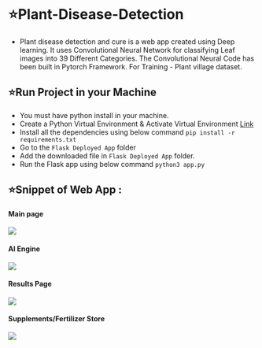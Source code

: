 # ⭐Plant-Disease-Detection
* Plant disease detection and cure is a web app created using Deep learning. It uses Convolutional Neural Network for classifying Leaf images into 39 Different Categories. The Convolutional Neural Code has been built in Pytorch Framework. For Training - Plant village dataset.

## ⭐Run Project in your Machine
* You must have python install in your machine.
* Create a Python Virtual Environment & Activate Virtual Environment [Link](https://docs.python.org/3/tutorial/venv.html)
* Install all the dependencies using below command
    `pip install -r requirements.txt`
* Go to the `Flask Deployed App` folder
* Add the downloaded file in `Flask Deployed App` folder.
* Run the Flask app using below command `python3 app.py`



## ⭐Snippet of Web App :
#### Main page
<img src = "demo_images/main.png" > <br>
#### AI Engine 
<img src = "demo_images/ai.png"> <br>
#### Results Page 
<img src = "demo_images/result.png"> <br>
#### Supplements/Fertilizer  Store
<img src = "demo_images/supp.JPG"> <br>

